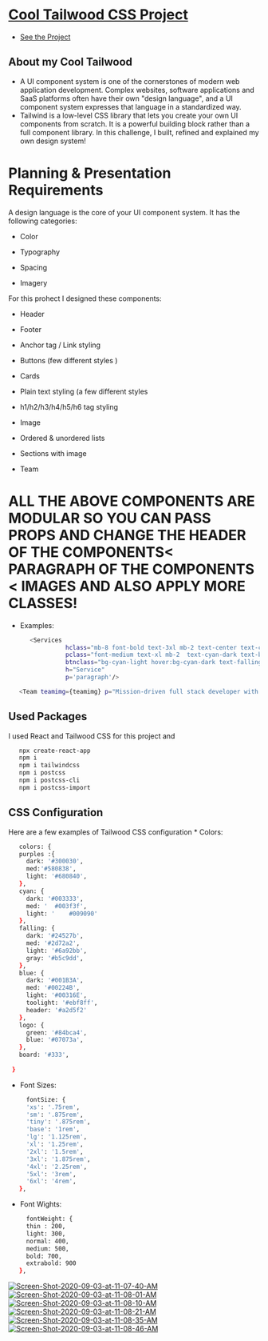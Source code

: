 <h1><a href="https://tailwood.vercel.app/">Cool Tailwood CSS Project</a></h1>

* [See the Project](https://tailwood.vercel.app/)


<h2 id='fun'>About my Cool Tailwood</h2>


*  A UI component system is one of the cornerstones of modern web application development. Complex websites, software applications and SaaS platforms often have their own "design language", and a UI component system expresses that language in a standardized way.
* Tailwind is a low-level CSS library that lets you create your own UI components from scratch. It is a powerful building block rather than a full component library. In this challenge, I built, refined and explained my own design system!

<h1 id='planning-presentation'>Planning & Presentation Requirements</h1>
    A design language is the core of your UI component system. It has the following categories:

* Color

* Typography

* Spacing

* Imagery

For this prohect I designed these components: 
* Header

* Footer

* Anchor tag / Link styling

* Buttons (few different styles )

* Cards

* Plain text styling (a few different styles

* h1/h2/h3/h4/h5/h6 tag styling

* Image

* Ordered & unordered lists

* Sections with image

* Team
<h1>ALL THE ABOVE COMPONENTS ARE MODULAR SO YOU CAN PASS PROPS AND CHANGE THE HEADER OF THE COMPONENTS< PARAGRAPH OF THE COMPONENTS < IMAGES AND ALSO APPLY MORE CLASSES!</h1>

* Examples:
```Bash
      <Services
                hclass="mb-8 font-bold text-3xl mb-2 text-center text-cyan-med"
                pclass="font-medium text-xl mb-2  text-cyan-dark text-base"
                btnclass="bg-cyan-light hover:bg-cyan-dark text-falling-gray font-bold py-4 p-6 border border-falling-gray rounded my-8" 
                h="Service" 
                p='paragraph'/>
   ```
   ```Bash
      <Team teamimg={teamimg} p="Mission-driven full stack developer with a passion for thoughtful UI design. I have more than 5 years of experience in web design and development" h="Yasaman Loghmani"/>
   ```

<h2 id='used'>Used Packages</h2>
I used React and Tailwood CSS for this project and 

   ```Bash
      npx create-react-app
      npm i
      npm i tailwindcss
      npm i postcss
      npm i postcss-cli
      npm i postcss-import
   ```
<h2 id='used'>CSS Configuration</h2>
Here are a few examples of Tailwood CSS configuration
* Colors:

   ```Bash
      colors: {
      purples :{
        dark: '#300030',
        med:'#580838',
        light: '#680840',
      },
      cyan: {
        dark: '#003333',
        med: '	#003f3f',
        light: '	#009090'
      },
      falling: {
        dark: '#24527b',
        med: '#2d72a2',
        light: '#6a92bb',
        gray: '#b5c9dd',
      },
      blue: {
        dark: '#001B3A',
        med: '#00224B',
        light: '#00316E',
        toolight: '#ebf8ff',
        header: '#a2d5f2'
      },
      logo: {
        green: '#84bca4',
        blue: '#07073a',
      }, 
      board: '#333',
      
    }
   ```
* Font Sizes:
 ```Bash
      fontSize: {
      'xs': '.75rem',
      'sm': '.875rem',
      'tiny': '.875rem',
      'base': '1rem',
      'lg': '1.125rem',
      'xl': '1.25rem',
      '2xl': '1.5rem',
      '3xl': '1.875rem',
      '4xl': '2.25rem',
      '5xl': '3rem',
      '6xl': '4rem',
    },
   ```
* Font Wights:

 ```Bash
      fontWeight: {
      thin : 200,
      light: 300,
      normal: 400,
      medium: 500,
      bold: 700,
      extrabold: 900
    },
   ```


<a href="https://ibb.co/zRrPjqM"><img src="https://i.ibb.co/fp2rBjg/Screen-Shot-2020-09-03-at-11-07-40-AM.png" alt="Screen-Shot-2020-09-03-at-11-07-40-AM" border="0"></a>
<a href="https://ibb.co/6FrPjSc"><img src="https://i.ibb.co/0rmMHLp/Screen-Shot-2020-09-03-at-11-08-01-AM.png" alt="Screen-Shot-2020-09-03-at-11-08-01-AM" border="0"></a>
<a href="https://ibb.co/1zfT3k4"><img src="https://i.ibb.co/WVWfQLR/Screen-Shot-2020-09-03-at-11-08-10-AM.png" alt="Screen-Shot-2020-09-03-at-11-08-10-AM" border="0"></a>
<a href="https://ibb.co/vmjR01P"><img src="https://i.ibb.co/S03GFNn/Screen-Shot-2020-09-03-at-11-08-21-AM.png" alt="Screen-Shot-2020-09-03-at-11-08-21-AM" border="0"></a>
<a href="https://ibb.co/qx45dLM"><img src="https://i.ibb.co/kMr1xVg/Screen-Shot-2020-09-03-at-11-08-35-AM.png" alt="Screen-Shot-2020-09-03-at-11-08-35-AM" border="0"></a>
<a href="https://ibb.co/MPQHDxL"><img src="https://i.ibb.co/yg7CncJ/Screen-Shot-2020-09-03-at-11-08-46-AM.png" alt="Screen-Shot-2020-09-03-at-11-08-46-AM" border="0"></a>

<!-- <img width="40%" height="50%" alt="Getting Started" src="./public/images/IMG_5483.png"><img width="40%" height="50%" alt="Getting Started" src="./public/images/IMG_5484.png">
<img width="40%" height="50%" alt="Getting Started" src="./public/images/Screen Shot 2020-03-26 at 6.05.52 PM.png"><img width="40%" height="50%" alt="Getting Started" src="./public/images/Screen Shot 2020-03-26 at 6.05.52 PM.png"> -->
